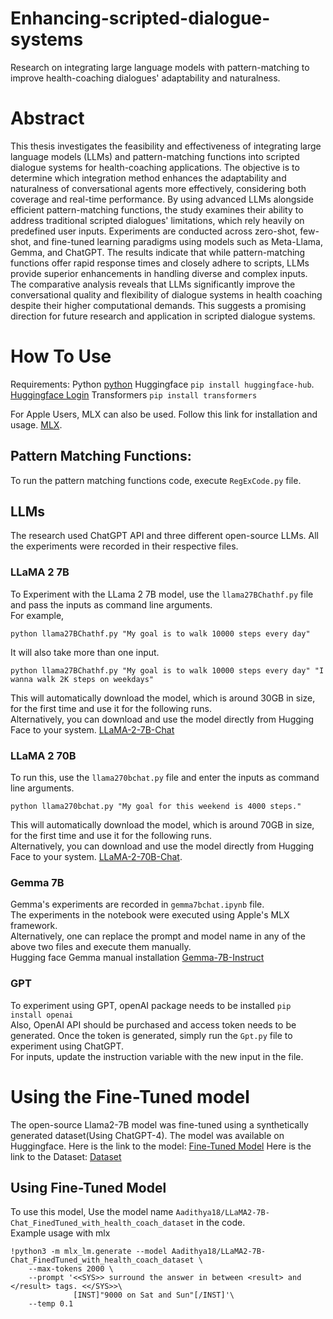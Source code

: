 # Enhancing-scripted-dialogue-systems
Research on integrating large language models with pattern-matching to improve health-coaching dialogues' adaptability and naturalness.

# Abstract
This thesis investigates the feasibility and effectiveness of integrating large language models (LLMs) and pattern-matching functions into scripted dialogue systems for health-coaching applications. The objective is to determine which integration method enhances the adaptability and naturalness of conversational agents more effectively, considering both coverage and real-time performance. By using advanced LLMs alongside efficient pattern-matching functions, the study examines their ability to address traditional scripted dialogues' limitations, which rely heavily on predefined user inputs. Experiments are conducted across zero-shot, few-shot, and fine-tuned learning paradigms using models such as Meta-Llama, Gemma, and ChatGPT. The results indicate that while pattern-matching functions offer rapid response times and closely adhere to scripts, LLMs provide superior enhancements in handling diverse and complex inputs. The comparative analysis reveals that LLMs significantly improve the conversational quality and flexibility of dialogue systems in health coaching despite their higher computational demands. This suggests a promising direction for future research and application in scripted dialogue systems.

# How To Use

Requirements:
Python [python](https://www.python.org/downloads)
Huggingface `pip install huggingface-hub`.
<br>[Huggingface Login](https://huggingface.co/docs/huggingface_hub/en/guides/cli)
Transformers `pip install transformers`

For Apple Users, MLX can also be used. Follow this link for installation and usage. [MLX](https://github.com/ml-explore/mlx).

## Pattern Matching Functions:
To run the pattern matching functions code, execute `RegExCode.py` file.

## LLMs
The research used ChatGPT API and three different open-source LLMs. All the experiments were recorded in their respective files.

### LLaMA 2 7B
To Experiment with the LLama 2 7B model, use the `llama27BChathf.py` file and pass the inputs as command line arguments.
<br>
For example,
```
python llama27BChathf.py "My goal is to walk 10000 steps every day"
```
It will also take more than one input.
```
python llama27BChathf.py "My goal is to walk 10000 steps every day" "I wanna walk 2K steps on weekdays"
```
This will automatically download the model, which is around 30GB in size, for the first time and use it for the following runs.
<br>Alternatively, you can download and use the model directly from Hugging Face to your system. [LLaMA-2-7B-Chat](https://huggingface.co/meta-llama/Llama-2-7b-chat-hf)

### LLaMA 2 70B
To run this, use the `llama270bchat.py` file and enter the inputs as command line arguments.
```
python llama270bchat.py "My goal for this weekend is 4000 steps."
```
This will automatically download the model, which is around 70GB in size, for the first time and use it for the following runs.
<br>Alternatively, you can download and use the model directly from Hugging Face to your system. [LLaMA-2-70B-Chat](https://huggingface.co/meta-llama/Llama-2-70b-chat-hf).

### Gemma 7B
Gemma's experiments are recorded in `gemma7bchat.ipynb` file.
<br>The experiments in the notebook were executed using Apple's MLX framework.
<br>Alternatively, one can replace the prompt and model name in any of the above two files and execute them manually.
<br> Hugging face Gemma manual installation [Gemma-7B-Instruct](https://huggingface.co/google/gemma-7b-it)

### GPT
To experiment using GPT,
openAI package needs to be installed `pip install openai`
<br>Also, OpenAI API should be purchased and access token needs to be generated.
Once the token is generated, simply run the `Gpt.py` file to experiment using ChatGPT. <br>For inputs, update the instruction variable with the new input in the file.


# Using the Fine-Tuned model
The open-source Llama2-7B model was fine-tuned using a synthetically generated dataset(Using ChatGPT-4).
The model was available on Huggingface.
Here is the link to the model: [Fine-Tuned Model](https://huggingface.co/Aadithya18/LLaMA2-7B-Chat_FinedTuned_with_health_coach_dataset)
Here is the link to the Dataset: [Dataset](https://huggingface.co/datasets/Aadithya18/Health-Coaching_Dataset)

## Using Fine-Tuned Model
To use this model, Use the model name `Aadithya18/LLaMA2-7B-Chat_FinedTuned_with_health_coach_dataset` in the code.
<br> Example usage with mlx<br>
```
!python3 -m mlx_lm.generate --model Aadithya18/LLaMA2-7B-Chat_FinedTuned_with_health_coach_dataset \
    --max-tokens 2000 \
    --prompt '<<SYS>> surround the answer in between <result> and </result> tags. <</SYS>>\
              [INST]"9000 on Sat and Sun"[/INST]'\
    --temp 0.1
```
